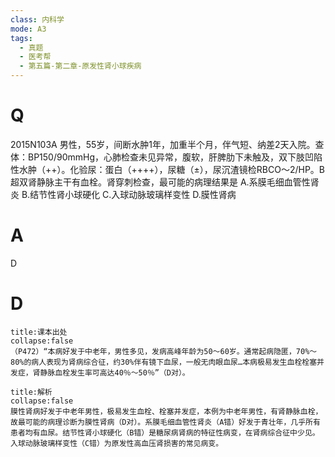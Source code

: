 ```yaml
---
class: 内科学
mode: A3
tags:
  - 真题
  - 医考帮
  - 第五篇-第二章-原发性肾小球疾病
---
```


# Q
2015N103A 男性，55岁，间断水肿1年，加重半个月，伴气短、纳差2天入院。查体：BP150/90mmHg，心肺检查未见异常，腹软，肝脾肋下未触及，双下肢凹陷性水肿（++）。化验尿：蛋白（++++），尿糖（±），尿沉渣镜检RBCO～2/HP。B超双肾静脉主干有血栓。肾穿刺检查，最可能的病理结果是
A.系膜毛细血管性肾炎
B.结节性肾小球硬化
C.入球动脉玻璃样变性
D.膜性肾病

# A
D
# D
```ad-note
title:课本出处
collapse:false
（P472）“本病好发于中老年，男性多见，发病高峰年龄为50～60岁。通常起病隐匿，70%～80%的病人表现为肾病综合征，约30%伴有镜下血尿，一般无肉眼血尿…本病极易发生血栓栓塞并发症，肾静脉血栓发生率可高达40％～50％”（D对）。
```

```ad-summary
title:解析
collapse:false
膜性肾病好发于中老年男性，极易发生血栓、栓塞并发症，本例为中老年男性，有肾静脉血栓，故最可能的病理诊断为膜性肾病（D对）。系膜毛细血管性肾炎（A错）好发于青壮年，几乎所有患者均有血尿。结节性肾小球硬化（B错）是糖尿病肾病的特征性病变，在肾病综合征中少见。入球动脉玻璃样变性（C错）为原发性高血压肾损害的常见病变。
```

